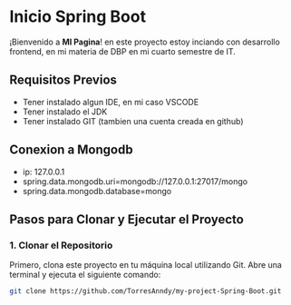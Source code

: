 # Inicio Spring Boot

¡Bienvenido a **MI Pagina**! en este proyecto estoy inciando con desarrollo frontend, en mi materia de DBP en mi cuarto semestre de IT.

## Requisitos Previos

- Tener instalado algun IDE, en mi caso VSCODE
- Tener instalado el JDK
- Tener instalado GIT (tambien una cuenta creada en github)

## Conexion a Mongodb
 - ip: 127.0.0.1
 - spring.data.mongodb.uri=mongodb://127.0.0.1:27017/mongo
 - spring.data.mongodb.database=mongo

## Pasos para Clonar y Ejecutar el Proyecto

### 1. Clonar el Repositorio

Primero, clona este proyecto en tu máquina local utilizando Git. Abre una terminal y ejecuta el siguiente comando:

```bash
git clone https://github.com/TorresAnndy/my-project-Spring-Boot.git